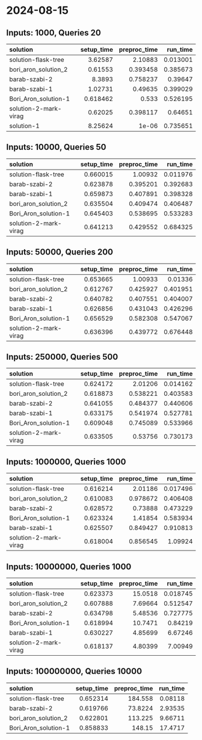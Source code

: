 # 2024-08-15

## Inputs: 1000, Queries 20

| solution              |   setup_time |   preproc_time |   run_time |
|:----------------------|-------------:|---------------:|-----------:|
| solution-flask-tree   |     3.62587  |       2.10883  |   0.013001 |
| bori_aron_solution_2  |     0.61553  |       0.393458 |   0.385673 |
| barab-szabi-2         |     8.3893   |       0.758237 |   0.39647  |
| barab-szabi-1         |     1.02731  |       0.49635  |   0.399029 |
| Bori_Aron_solution-1  |     0.618462 |       0.533    |   0.526195 |
| solution-2-mark-virag |     0.62025  |       0.398117 |   0.64651  |
| solution-1            |     8.25624  |       1e-06    |   0.735651 |

## Inputs: 10000, Queries 50

| solution              |   setup_time |   preproc_time |   run_time |
|:----------------------|-------------:|---------------:|-----------:|
| solution-flask-tree   |     0.660015 |       1.00932  |   0.011976 |
| barab-szabi-2         |     0.623878 |       0.395201 |   0.392683 |
| barab-szabi-1         |     0.659873 |       0.407891 |   0.398328 |
| bori_aron_solution_2  |     0.635504 |       0.409474 |   0.406487 |
| Bori_Aron_solution-1  |     0.645403 |       0.538695 |   0.533283 |
| solution-2-mark-virag |     0.641213 |       0.429552 |   0.684325 |

## Inputs: 50000, Queries 200

| solution              |   setup_time |   preproc_time |   run_time |
|:----------------------|-------------:|---------------:|-----------:|
| solution-flask-tree   |     0.653665 |       1.00933  |   0.01336  |
| bori_aron_solution_2  |     0.612767 |       0.425927 |   0.401951 |
| barab-szabi-2         |     0.640782 |       0.407551 |   0.404007 |
| barab-szabi-1         |     0.626856 |       0.431043 |   0.426296 |
| Bori_Aron_solution-1  |     0.656529 |       0.582308 |   0.547067 |
| solution-2-mark-virag |     0.636396 |       0.439772 |   0.676448 |

## Inputs: 250000, Queries 500

| solution              |   setup_time |   preproc_time |   run_time |
|:----------------------|-------------:|---------------:|-----------:|
| solution-flask-tree   |     0.624172 |       2.01206  |   0.014162 |
| bori_aron_solution_2  |     0.618873 |       0.538221 |   0.403583 |
| barab-szabi-2         |     0.641055 |       0.484377 |   0.440606 |
| barab-szabi-1         |     0.633175 |       0.541974 |   0.527781 |
| Bori_Aron_solution-1  |     0.609048 |       0.745089 |   0.533966 |
| solution-2-mark-virag |     0.633505 |       0.53756  |   0.730173 |

## Inputs: 1000000, Queries 1000

| solution              |   setup_time |   preproc_time |   run_time |
|:----------------------|-------------:|---------------:|-----------:|
| solution-flask-tree   |     0.616214 |       2.01186  |   0.017496 |
| bori_aron_solution_2  |     0.610083 |       0.978672 |   0.406408 |
| barab-szabi-2         |     0.628572 |       0.73888  |   0.473229 |
| Bori_Aron_solution-1  |     0.623324 |       1.41854  |   0.583934 |
| barab-szabi-1         |     0.625507 |       0.849427 |   0.910813 |
| solution-2-mark-virag |     0.618004 |       0.856545 |   1.09924  |

## Inputs: 10000000, Queries 1000

| solution              |   setup_time |   preproc_time |   run_time |
|:----------------------|-------------:|---------------:|-----------:|
| solution-flask-tree   |     0.623373 |       15.0518  |   0.018745 |
| bori_aron_solution_2  |     0.607888 |        7.69664 |   0.512547 |
| barab-szabi-2         |     0.634798 |        5.48536 |   0.727775 |
| Bori_Aron_solution-1  |     0.618994 |       10.7471  |   0.84219  |
| barab-szabi-1         |     0.630227 |        4.85699 |   6.67246  |
| solution-2-mark-virag |     0.618137 |        4.80399 |   7.00949  |

## Inputs: 100000000, Queries 10000

| solution             |   setup_time |   preproc_time |   run_time |
|:---------------------|-------------:|---------------:|-----------:|
| solution-flask-tree  |     0.652314 |       184.558  |    0.08118 |
| barab-szabi-2        |     0.619766 |        73.8224 |    2.93535 |
| bori_aron_solution_2 |     0.622801 |       113.225  |    9.66711 |
| Bori_Aron_solution-1 |     0.858833 |       148.15   |   17.4717  |